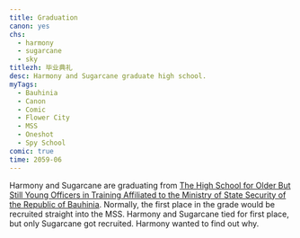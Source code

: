 ```yaml
---
title: Graduation
canon: yes
chs:
  - harmony
  - sugarcane
  - sky
titlezh: 毕业典礼
desc: Harmony and Sugarcane graduate high school.
myTags:
  - Bauhinia
  - Canon
  - Comic
  - Flower City
  - MSS
  - Oneshot
  - Spy School
comic: true
time: 2059-06
---
```


Harmony and Sugarcane are graduating from [The High School for Older But Still Young Officers in Training Affiliated to the Ministry of State Security of the Republic of Bauhinia](/world/bauhinia/ministry-affiliate/). Normally, the first place in the grade would be recruited straight into the MSS. Harmony and Sugarcane tied for first place, but only Sugarcane got recruited. Harmony wanted to find out why.
